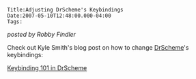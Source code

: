 
    Title:Adjusting DrScheme's Keybindings
    Date:2007-05-10T12:48:00.000-04:00
    Tags:

*posted by Robby Findler*

Check out Kyle Smith's blog post on how to change [DrScheme](http://www.drscheme.org/)'s keybindings:

[Keybinding 101 in DrScheme](http://schemekeys.blogspot.com/2007/05/keybinding-101-in-drscheme.html)
